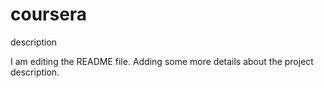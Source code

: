 # coursera
description

I am editing the README file. Adding some more details about the project description.
